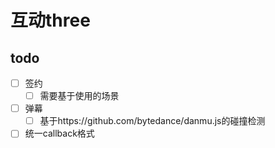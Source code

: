 # 互动three

## todo
- [ ] 签约
    - [ ] 需要基于使用的场景
- [ ] 弹幕
    - [ ] 基于https://github.com/bytedance/danmu.js的碰撞检测 
- [ ] 统一callback格式
